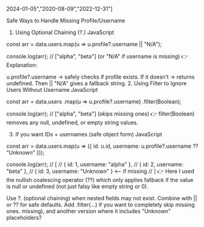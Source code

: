 <!-- solved js api qs -->

2024-01-05","2020-08-09","2022-12-31"]

<!-- Sort them in descending order so the latest date appears first.

An API returns products:
JSON

[
  { "id": 1, "name": "Laptop", "price": 1000 },
  { "id": 2, "name": "Keyboard", "price": null },
  { "id": 3, "name": "Phone", "price": 800 }
]
Filter out products where price is null.

API response comes as:
JSON

{
  "users": [
    { "id": 1, "profile": { "username": "alpha" } },
    { "id": 2, "profile": { "username": "beta" } }
  ]
}
Extract all usernames into an array. -->

Safe Ways to Handle Missing Profile/Username

1. Using Optional Chaining (?.)
   JavaScript

const arr = data.users.map(u => u.profile?.username || "N/A");

console.log(arr);
// ["alpha", "beta"] (or "N/A" if username is missing)
👉 Explanation:

u.profile?.username → safely checks if profile exists.
If it doesn’t → returns undefined.
Then || "N/A" gives a fallback string. 2. Using Filter to Ignore Users Without Username
JavaScript

const arr = data.users
.map(u => u.profile?.username)
.filter(Boolean);

console.log(arr);
// ["alpha", "beta"] (skips missing ones)
👉 filter(Boolean) removes any null, undefined, or empty string values.

3. If you want IDs + usernames (safe object form)
   JavaScript

const arr = data.users.map(u => ({
id: u.id,
username: u.profile?.username ?? "Unknown"
}));

console.log(arr);
// [
// { id: 1, username: "alpha" },
// { id: 2, username: "beta" },
// { id: 3, username: "Unknown" } <-- if missing
// ]
👉 Here I used the nullish coalescing operator (??) which only applies fallback if the value is null or undefined (not just falsy like empty string or 0).

Use ?. (optional chaining) when nested fields may not exist.
Combine with || or ?? for safe defaults.
Add .filter(...) if you want to completely skip missing ones.
missing), and another version where it includes "Unknown" placeholders?

<!-- if an API gives you a huge array of users but you only want the first 50, you can use .slice().

🔎 Why .slice()?
.slice(start, end) → extracts a shallow copy of the array from start up to but not including end.
Non‑destructive → doesn’t modify the original array, just returns the subarray.
So if API returns:

JavaScript

const users = await fetch("/api/users").then(res => res.json());
And you only want the first 50:

JavaScript

const first50 = users.slice(0, 50);
✅ This gives you indexes 0 → 49 (50 items).

⚡ Alternative: .splice() ❌
.splice() would also let you grab first 50, but it mutates (removes) items from the original array.
Example:
JavaScript

const first50 = users.splice(0, 50);
first50 = first 50 users
users = now has all users from index 50 onward (original modified).
⚠️ Usually not good when you just want a copy.
⚡ Alternative: .filter() (overkill here)
You could filter by index:

JavaScript

const first50 = users.filter((_, i) => i < 50);
Works, but .slice is simpler & faster.
 -->
